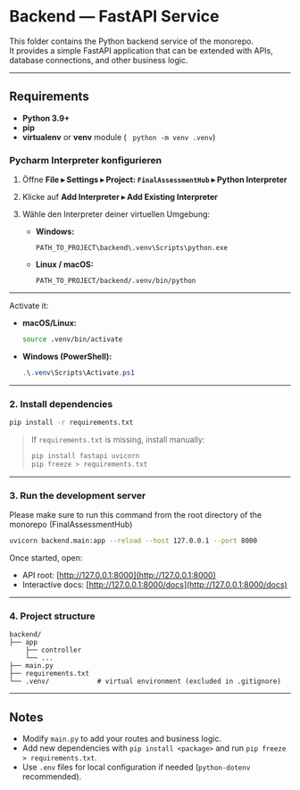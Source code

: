 # Backend — FastAPI Service

This folder contains the Python backend service of the monorepo.  
It provides a simple FastAPI application that can be extended with APIs, database connections, and other business logic.

---

## Requirements

- **Python 3.9+**
- **pip**
- **virtualenv** or **venv** module ( ``` python -m venv .venv```)

### Pycharm Interpreter konfigurieren

1. Öffne **File ▸ Settings ▸ Project: `FinalAssessmentHub` ▸ Python Interpreter**
2. Klicke auf **Add Interpreter ▸ Add Existing Interpreter**
3. Wähle den Interpreter deiner virtuellen Umgebung:

   * **Windows:**

     ```
     PATH_TO_PROJECT\backend\.venv\Scripts\python.exe
     ```
   * **Linux / macOS:**

     ```
     PATH_TO_PROJECT/backend/.venv/bin/python
     ```

---

Activate it:

- **macOS/Linux:**
  ```bash
  source .venv/bin/activate
  ```
- **Windows (PowerShell):**
  ```powershell
  .\.venv\Scripts\Activate.ps1
  ```

---

### 2. Install dependencies

```bash
pip install -r requirements.txt
```

> If `requirements.txt` is missing, install manually:
> ```bash
> pip install fastapi uvicorn
> pip freeze > requirements.txt
> ```

---

### 3. Run the development server
Please make sure to run this command from the root directory of the monorepo (FinalAssessmentHub)
```bash
uvicorn backend.main:app --reload --host 127.0.0.1 --port 8000
```

Once started, open:

- API root: [http://127.0.0.1:8000](http://127.0.0.1:8000)
- Interactive docs: [http://127.0.0.1:8000/docs](http://127.0.0.1:8000/docs)

---

### 4. Project structure

```
backend/
├── app
    ├── controller
    └── ...
├── main.py
├── requirements.txt
└── .venv/            # virtual environment (excluded in .gitignore)
```

---

## Notes

- Modify `main.py` to add your routes and business logic.
- Add new dependencies with `pip install <package>` and run `pip freeze > requirements.txt`.
- Use `.env` files for local configuration if needed (`python-dotenv` recommended).
